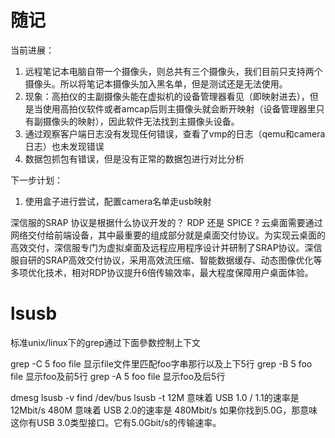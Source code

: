 # 随记


当前进展：
1. 远程笔记本电脑自带一个摄像头，则总共有三个摄像头，我们目前只支持两个摄像头。所以将笔记本摄像头加入黑名单，但是测试还是无法使用。
2. 现象：高拍仪的主副摄像头能在虚拟机的设备管理器看见（即映射进去），但是当使用高拍仪软件或者amcap后则主摄像头就会断开映射（设备管理器里只有副摄像头的映射），因此软件无法找到主摄像头设备。
3. 通过观察客户端日志没有发现任何错误，查看了vmp的日志（qemu和camera日志）也未发现错误
4. 数据包抓包有错误，但是没有正常的数据包进行对比分析

下一步计划：
1. 使用盒子进行尝试，配置camera名单走usb映射





深信服的SRAP 协议是根据什么协议开发的？ RDP 还是 SPICE ?
云桌面需要通过网络交付给前端设备，其中最重要的组成部分就是桌面交付协议。为实现云桌面的高效交付，深信服专门为虚拟桌面及远程应用程序设计并研制了SRAP协议。深信服自研的SRAP高效交付协议，采用高效流压缩、智能数据缓存、动态图像优化等多项优化技术，相对RDP协议提升6倍传输效率，最大程度保障用户桌面体验。

# lsusb
标准unix/linux下的grep通过下面參数控制上下文

grep -C 5 foo file 显示file文件里匹配foo字串那行以及上下5行
grep -B 5 foo file 显示foo及前5行
grep -A 5 foo file 显示foo及后5行


dmesg
lsusb -v
find /dev/bus
lsusb -t
12M 意味着 USB 1.0 / 1.1的速率是 12Mbit/s
480M 意味着 USB 2.0的速率是 480Mbit/s
如果你找到5.0G，那意味这你有USB 3.0类型接口。它有5.0Gbit/s的传输速率。
















